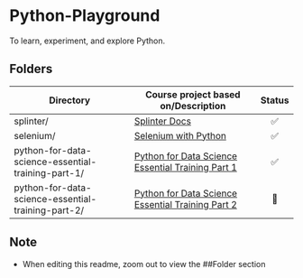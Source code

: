 # Python-Playground

To learn, experiment, and explore Python.

## Folders

| Directory                                          | Course project based on/Description                                                                                                      | Status |
| -------------------------------------------------- | ---------------------------------------------------------------------------------------------------------------------------------------- | :----: |
| splinter/                                          | [Splinter Docs](https://splinter.readthedocs.io/en/latest/index.html)                                                                    |   ✅   |
| selenium/                                          | [Selenium with Python](https://selenium-python.readthedocs.io/index.html)                                                                |   ✅   |
| python-for-data-science-essential-training-part-1/ | [Python for Data Science Essential Training Part 1](https://www.linkedin.com/learning/python-for-data-science-essential-training-part-1) |   ✅   |
| python-for-data-science-essential-training-part-2/ | [Python for Data Science Essential Training Part 2](https://www.linkedin.com/learning/python-for-data-science-essential-training-part-2) |   🚧   |

## Note

- When editing this readme, zoom out to view the ##Folder section
